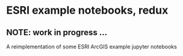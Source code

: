 # ESRI example notebooks, redux

## NOTE: work in progress ... 

A reimplementation of some ESRI ArcGIS example jupyter notebooks


